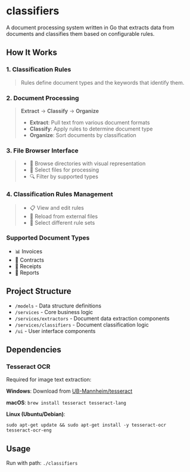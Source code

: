 # classifiers

A document processing system written in Go that extracts data from documents and classifies them based on configurable rules.

## How It Works 

### 1. Classification Rules
> Rules define document types and the keywords that identify them.

### 2. Document Processing
> **Extract** → **Classify** → **Organize**
> 
> - **Extract**: Pull text from various document formats
> - **Classify**: Apply rules to determine document type
> - **Organize**: Sort documents by classification

### 3. File Browser Interface
> - 📁 Browse directories with visual representation
> - 📄 Select files for processing
> - 🔍 Filter by supported types

### 4. Classification Rules Management
> - 📋 View and edit rules
> - 🔄 Reload from external files
> - 🔀 Select different rule sets

### Supported Document Types
- 📊 Invoices
- 📜 Contracts
- 🧾 Receipts
- 📝 Reports

## Project Structure
- `/models` - Data structure definitions
- `/services` - Core business logic
- `/services/extractors` - Document data extraction components
- `/services/classifiers` - Document classification logic
- `/ui` - User interface components

## Dependencies

### Tesseract OCR
Required for image text extraction:

**Windows**: Download from [UB-Mannheim/tesseract](https://github.com/UB-Mannheim/tesseract/wiki)

**macOS**: `brew install tesseract tesseract-lang`

**Linux (Ubuntu/Debian)**:
```
sudo apt-get update && sudo apt-get install -y tesseract-ocr tesseract-ocr-eng
```

## Usage
Run with path: `./classifiers`




